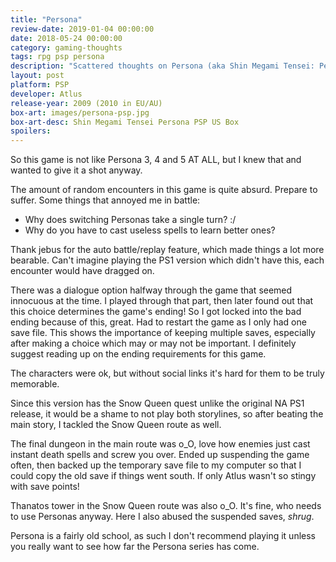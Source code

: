 ```yaml
---
title: "Persona"
review-date: 2019-01-04 00:00:00 
date: 2018-05-24 00:00:00 
category: gaming-thoughts
tags: rpg psp persona
description: "Scattered thoughts on Persona (aka Shin Megami Tensei: Persona)"
layout: post
platform: PSP
developer: Atlus
release-year: 2009 (2010 in EU/AU)
box-art: images/persona-psp.jpg
box-art-desc: Shin Megami Tensei Persona PSP US Box
spoilers: 
---
```

So this game is not like Persona 3, 4 and 5 AT ALL, but I knew that and wanted to give it a shot anyway.

The amount of random encounters in this game is quite absurd. Prepare to suffer. Some things that annoyed me in battle:

* Why does switching Personas take a single turn? :/
* Why do you have to cast useless spells to learn better ones?

Thank jebus for the auto battle/replay feature, which made things a lot more bearable. Can't imagine playing the PS1 version which didn't have this, each encounter would have dragged on.

There was a dialogue option halfway through the game that seemed innocuous at the time. I played through that part, then later found out that this choice determines the game's ending! So I got locked into the bad ending because of this, great. Had to restart the game as I only had one save file. This shows the importance of keeping multiple saves, especially after making a choice which may or may not be important. I definitely suggest reading up on the ending requirements for this game.

The characters were ok, but without social links it's hard for them to be truly memorable.

Since this version has the Snow Queen quest unlike the original NA PS1 release, it would be a shame to not play both storylines, so after beating the main story, I tackled the Snow Queen route as well.

The final dungeon in the main route was o_O, love how enemies just cast instant death spells and screw you over. Ended up suspending the game often, then backed up the temporary save file to my computer so that I could copy the old save if things went south. If only Atlus wasn't so stingy with save points!

Thanatos tower in the Snow Queen route was also o_O. It's fine, who needs to use Personas anyway. Here I also abused the suspended saves, *shrug*.

Persona is a fairly old school, as such I don't recommend playing it unless you really want to see how far the Persona series has come.